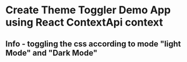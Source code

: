 # Create Theme Toggler  Demo App using React ContextApi context

## Info - toggling the css according to mode "light Mode" and "Dark Mode"
